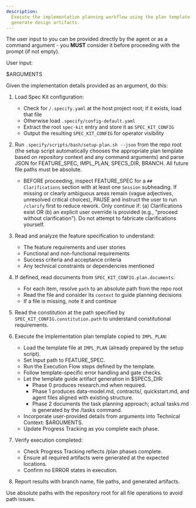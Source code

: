 ```yaml
---
description:
  Execute the implementation planning workflow using the plan template to
  generate design artifacts.
---
```


The user input to you can be provided directly by the agent or as a command
argument - you **MUST** consider it before proceeding with the prompt (if not
empty).

User input:

$ARGUMENTS

Given the implementation details provided as an argument, do this:

1. Load Spec Kit configuration:
   - Check for `/.specify.yaml` at the host project root; if it exists, load
     that file
   - Otherwise load `.specify/config-default.yaml`
   - Extract the root `spec-kit` entry and store it as `SPEC_KIT_CONFIG`
   - Output the resulting `SPEC_KIT_CONFIG` for operator visibility

2. Run `.specify/scripts/bash/setup-plan.sh --json` from the repo root (the
   setup script automatically chooses the appropriate plan template based on
   repository context and any command arguments) and parse JSON for
   FEATURE_SPEC, IMPL_PLAN, SPECS_DIR, BRANCH. All future file paths must be
   absolute.
   - BEFORE proceeding, inspect FEATURE_SPEC for a `## Clarifications` section
     with at least one `Session` subheading. If missing or clearly ambiguous
     areas remain (vague adjectives, unresolved critical choices), PAUSE and
     instruct the user to run `/clarify` first to reduce rework. Only continue
     if: (a) Clarifications exist OR (b) an explicit user override is provided
     (e.g., "proceed without clarification"). Do not attempt to fabricate
     clarifications yourself.

3. Read and analyze the feature specification to understand:
   - The feature requirements and user stories
   - Functional and non-functional requirements
   - Success criteria and acceptance criteria
   - Any technical constraints or dependencies mentioned

4. If defined, read documents from `SPEC_KIT_CONFIG.plan.documents`:
   - For each item, resolve `path` to an absolute path from the repo root
   - Read the file and consider its `context` to guide planning decisions
   - If a file is missing, note it and continue

5. Read the constitution at the path specified by
   `SPEC_KIT_CONFIG.constitution.path` to understand constitutional
   requirements.

6. Execute the implementation plan template copied to `IMPL_PLAN`:
   - Load the template file at `IMPL_PLAN` (already prepared by the setup
     script).
   - Set Input path to FEATURE_SPEC.
   - Run the Execution Flow steps defined by the template.
   - Follow template-specific error handling and gate checks.
   - Let the template guide artifact generation in $SPECS_DIR:
     - Phase 0 produces research.md when required.
     - Phase 1 produces data-model.md, contracts/, quickstart.md, and agent
       files aligned with existing structure.
     - Phase 2 documents the task planning approach; actual tasks.md is
       generated by the /tasks command.
   - Incorporate user-provided details from arguments into Technical Context:
     $ARGUMENTS.
   - Update Progress Tracking as you complete each phase.

7. Verify execution completed:
   - Check Progress Tracking reflects /plan phases complete.
   - Ensure all required artifacts were generated at the expected locations.
   - Confirm no ERROR states in execution.

8. Report results with branch name, file paths, and generated artifacts.

Use absolute paths with the repository root for all file operations to avoid
path issues.
